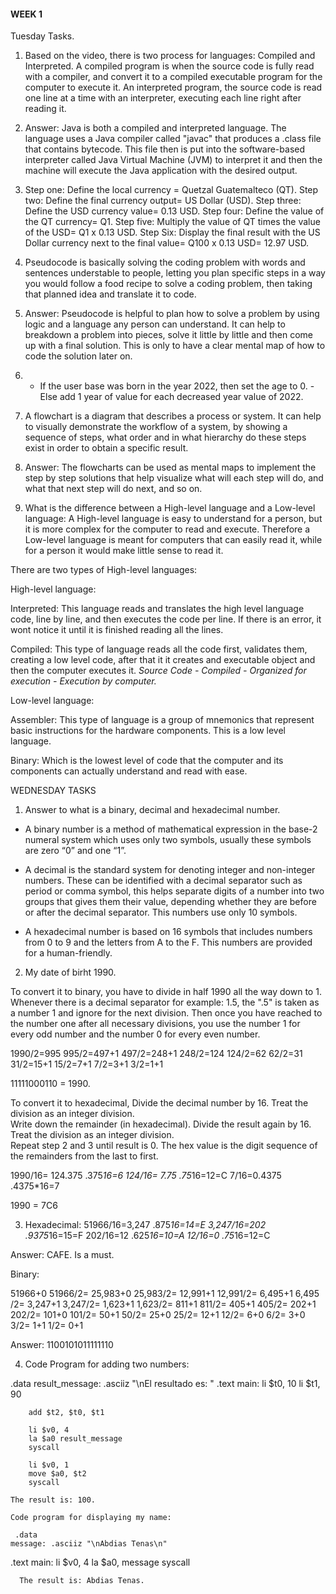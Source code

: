 #### WEEK 1

Tuesday Tasks.
  1. Based on the video, there is two process for languages: Compiled and Interpreted. A compiled program is when the source code is fully read with a compiler, and convert it to a compiled executable program for the computer to execute it. An interpreted program, the source code is read one line at a time with an interpreter, executing each line right after reading it.


  2. Answer: Java is both a compiled and interpreted language. The language uses a Java compiler called "javac" that produces a .class file that contains bytecode. This file then is put into the software-based interpreter called Java Virtual Machine (JVM) to interpret it and then the machine will execute the Java application with the desired output.


  3. Step one: Define the local currency = Quetzal Guatemalteco (QT). Step two: Define the final currency output= US Dollar (USD). Step three: Define the USD currency value= 0.13 USD. Step four: Define the value of the QT currency= Q1. Step five: Multiply the value of QT times the value of the USD= Q1 x 0.13 USD. Step Six: Display the final result with the US Dollar currency next to the final value= Q100 x 0.13 USD= 12.97 USD.


  4. Pseudocode is basically solving the coding problem with words and sentences understable to people, letting you plan specific steps in a way you would follow a food recipe to solve a coding problem, then taking that planned idea and translate it to code.


  5. Answer: Pseudocode is helpful to plan how to solve a problem by using logic and a language any person can understand. It can help to breakdown a problem into pieces, solve it little by little and then come up with a final solution. This is only to have a clear mental map of how to code the solution later on.


  6. - If the user base was born in the year 2022, then set the age to 0. - Else add 1 year of value for each decreased year value of 2022.


  7. A flowchart is a diagram that describes a process or system. It can help to visually demonstrate the workflow of a system, by showing a sequence of steps, what order and in what hierarchy do these steps exist in order to obtain a specific result.


  8. Answer: The flowcharts can be used as mental maps to implement the step by step solutions that help visualize what will each step will do, and what that next step will do next, and so on.


  9. What is the difference between a High-level language and a Low-level language:
A High-level language is easy to understand for a person, but it is more complex for the computer to read and execute. Therefore a Low-level language is meant for computers that can easily read it, while for a person it would make little sense to read it.

There are two types of High-level languages:

High-level language:

Interpreted: This language reads and translates the high level language code, line by line, and then executes the code per line. If there is an error, it wont notice it until it is finished reading all the lines.

Compiled: This type of language reads all the code first, validates them, creating a low level code, after that it it creates and executable object and then the computer executes it.
*Source Code - Compiled - Organized for execution - Execution by computer.*


Low-level language:

Assembler: This type of language is a group of mnemonics that represent basic instructions for the hardware components. This is a low level language.

Binary: Which is the lowest level of code that the computer and its components can actually understand and read with ease.

WEDNESDAY TASKS
1. Answer to what is a binary, decimal and hexadecimal number.
- A binary number is a method of mathematical expression in the base-2 numeral system which uses only two symbols, usually these symbols are zero “0” and one “1”.

- A decimal is the standard system for denoting integer and non-integer numbers. These can be identified with a decimal separator such as period or comma symbol, this helps separate digits of a number into two groups that gives them their value, depending whether they are before or after the decimal separator. This numbers use only 10 symbols.

- A hexadecimal number is based on 16 symbols that includes numbers from 0 to 9 and the letters from A to the F. This numbers are provided for a human-friendly.

2. My date of birht 1990.
 
To convert it to binary, you have to divide in half 1990 all the way down to 1. Whenever there is a decimal separator for example: 1.5, the ".5" is taken as a number 1 and ignore for the next division. Then once you have reached to the number one after all necessary divisions, you use the number 1 for every odd number and the number 0 for every even number.

1990/2=995
995/2=497+1
497/2=248+1
248/2=124
124/2=62
62/2=31
31/2=15+1
15/2=7+1
7/2=3+1
3/2=1+1

11111000110 = 1990.

To convert it to hexadecimal, Divide the decimal number by 16. Treat the division as an integer division.  
Write down the remainder (in hexadecimal).
Divide the result again by 16.  Treat the division as an integer division.  
Repeat step 2 and 3 until result is 0.
The hex value is the digit sequence of the remainders from the last to first.

1990/16= 124.375	.375*16=6
124/16= 7.75		.75*16=12=C
7/16=0.4375		.4375*16=7

1990 = 7C6

3. Hexadecimal: 
51966/16=3,247		.875*16=14=E
3,247/16=202		.9375*16=15=F
202/16=12		.625*16=10=A
12/16=0			.75*16=12=C

Answer: CAFE. Is a must.

Binary:

51966+0
51966/2= 25,983+0
25,983/2= 12,991+1
12,991/2= 6,495+1
6,495 /2= 3,247+1
3,247/2= 1,623+1
1,623/2= 811+1
811/2= 405+1
405/2= 202+1
202/2= 101+0
101/2= 50+1
50/2= 25+0
25/2= 12+1
12/2= 6+0
6/2= 3+0
3/2= 1+1
1/2= 0+1

Answer: 1100101011111110

4. Code Program for adding two numbers:

.data
	result_message: .asciiz "\nEl resultado es: "
.text
	main:
		li $t0, 10
		li $t1, 90

		add $t2, $t0, $t1

		li $v0, 4
		la $a0 result_message
		syscall

		li $v0, 1
		move $a0, $t2
		syscall
    
    The result is: 100.
    
    Code program for displaying my name:
    
     .data
    message: .asciiz "\nAbdias Tenas\n"
  .text
    main:
      li $v0, 4
      la $a0, message
      syscall
      
      
      The result is: Abdias Tenas.     
